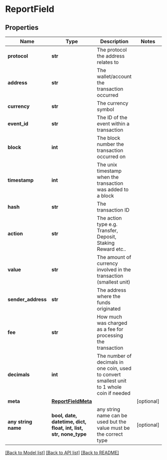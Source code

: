 # ReportField


## Properties
Name | Type | Description | Notes
------------ | ------------- | ------------- | -------------
**protocol** | **str** | The protocol the address relates to | 
**address** | **str** | The wallet/account the transaction occurred | 
**currency** | **str** | The currency symbol | 
**event_id** | **str** | The ID of the event within a transaction | 
**block** | **int** | The block number the transaction occurred on | 
**timestamp** | **int** | The unix timestamp when the transaction was added to a block | 
**hash** | **str** | The transaction ID | 
**action** | **str** | The action type e.g. Transfer, Deposit, Staking Reward etc.. | 
**value** | **str** | The amount of currency involved in the transaction (smallest unit) | 
**sender_address** | **str** | The address where the funds originated | 
**fee** | **str** | How much was charged as a fee for processing the transaction | 
**decimals** | **int** | The number of decimals in one coin, used to convert smallest unit to 1 whole coin if needed | 
**meta** | [**ReportFieldMeta**](ReportFieldMeta.md) |  | [optional] 
**any string name** | **bool, date, datetime, dict, float, int, list, str, none_type** | any string name can be used but the value must be the correct type | [optional]

[[Back to Model list]](../README.md#documentation-for-models) [[Back to API list]](../README.md#documentation-for-api-endpoints) [[Back to README]](../README.md)


